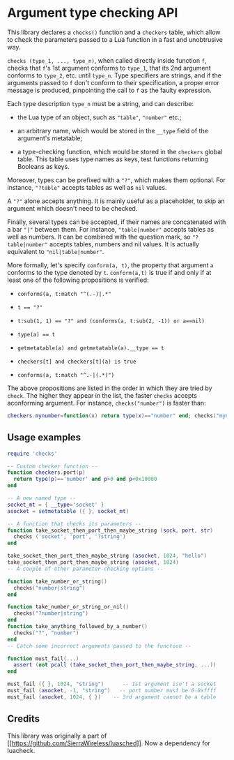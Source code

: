 # Argument type checking API

This library declares a `checks()` function and a `checkers` table, which
allow to check the parameters passed to a Lua function in a fast and
unobtrusive  way.

`checks (type_1, ..., type_n)`, when called directly inside function
`f`, checks that `f`'s 1st argument conforms to `type_1`, that its 2nd
argument conforms to `type_2`, etc. until `type_n`. Type specifiers
are strings, and if the arguments passed to `f` don't conform to their
specification, a proper error message is produced, pinpointing the
call to `f` as the faulty expression.

Each type description `type_n` must be a string, and can describe:

* the Lua type of an object, such as `"table"`, `"number"` etc.;

* an arbitrary name, which would be stored in the `__type` field of
  the argument's metatable;

* a type-checking function, which would be stored in the `checkers`
  global table. This table uses type names as keys, test functions
  returning Booleans as keys.

Moreover, types can be prefixed with a `"?"`, which makes them
optional. For instance, `"?table"` accepts tables as well as `nil`
values.

A `"?"` alone accepts anything. It is mainly useful as a placeholder,
to skip an argument which doesn't need to be checked.

Finally, several types can be accepted, if their names are
concatenated with a bar `"|"` between them. For instance,
`"table|number"` accepts tables as well as numbers. It can be combined
with the question mark, so `"?table|number"` accepts tables, numbers
and nil values. It is actually equivalent to `"nil|table|number"`.

More formally, let's specify `conform(a, t)`, the property that
argument `a` conforms to the type denoted by `t`. `conform(a,t)` is
true if and only if at least one of the following propositions is
verified:

* `conforms(a, t:match "^(.-)|.*"`

* `t == "?"`

* `t:sub(1, 1) == "?" and (conforms(a, t:sub(2, -1)) or a==nil)`

* `type(a) == t`

* `getmetatable(a) and getmetatable(a).__type == t`

* `checkers[t] and checkers[t](a) is true`

* `conforms(a, t:match "^.-|(.*)")`

The above propositions are listed in the order in which they are tried
by `check`. The higher they appear in the list, the faster `checks`
accepts aconforming argument. For instance, `checks("number")` is
faster than:

```lua
checkers.mynumber=function(x) return type(x)=="number" end; checks("mynumber")
```

## Usage examples

```lua
require 'checks'

-- Custom checker function --
function checkers.port(p)
  return type(p)=='number' and p>0 and p<0x10000
end

-- A new named type --
socket_mt = { __type='socket' }
asocket = setmetatable ({ }, socket_mt)

-- A function that checks its parameters --
function take_socket_then_port_then_maybe_string (sock, port, str)
  checks ('socket', 'port', '?string')
end

take_socket_then_port_then_maybe_string (asocket, 1024, "hello")
take_socket_then_port_then_maybe_string (asocket, 1024)
-- A couple of other parameter-checking options --

function take_number_or_string()
  checks("number|string")
end

function take_number_or_string_or_nil()
  checks("?number|string")
end
function take_anything_followed_by_a_number()
  checks("?", "number")
end
-- Catch some incorrect arguments passed to the function --

function must_fail(...)
  assert (not pcall (take_socket_then_port_then_maybe_string, ...))
end

must_fail ({ }, 1024, "string")      -- 1st argument isn't a socket
must_fail (asocket, -1, "string")   -- port number must be 0-0xffff
must_fail (asocket, 1024, { })    -- 3rd argument cannot be a table
```

## Credits

This library was originally a part of
[[https://github.com/SierraWireless/luasched]]. Now a dependency for
luacheck.
